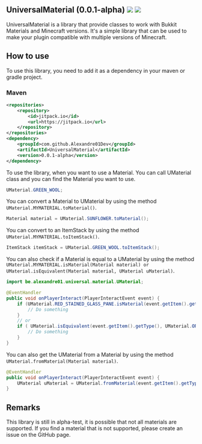## UniversalMaterial (0.0.1-alpha) [![](https://jitpack.io/v/Alexandre01Dev/UniversalMaterial.svg)](https://jitpack.io/#Alexandre01Dev/UniversalMaterial) [![](https://jitpack.io/v/Alexandre01Dev/UniversalMaterial/month.svg)](https://jitpack.io/#USER/REPO)


UniversalMaterial is a library that provide classes to work with Bukkit Materials and Minecraft versions. It's a simple library that can be used to make your plugin compatible with multiple versions of Minecraft.

## How to use
To use this library, you need to add it as a dependency in your maven or gradle project.

### Maven
```xml
<repositories>
    <repository>
        <id>jitpack.io</id>
        <url>https://jitpack.io</url>
    </repository>
</repositories>
<dependency>
    <groupId>com.github.Alexandre01Dev</groupId>
    <artifactId>UniversalMaterial</artifactId>
    <version>0.0.1-alpha</version>
</dependency>
```


To use the library, when you want to use a Material. You can call UMaterial class and you can find the Material you want to use.
```java
UMaterial.GREEN_WOOL;
```
You can convert a Material to UMaterial by using the method `UMaterial.MYMATERIAL.toMaterial()`. 

```java
Material material = UMaterial.SUNFLOWER.toMaterial();
```

You can convert to an ItemStack by using the method `UMaterial.MYMATERIAL.toItemStack()`. 

```java
ItemStack itemStack = UMaterial.GREEN_WOOL.toItemStack();
```

You can also check if a Material is equal to a UMaterial by using the method `UMaterial.MYMATERIAL.isMaterial(Material material) or UMaterial.isEquivalent(Material material, UMaterial uMaterial)`.

```java
import be.alexandre01.universal.material.UMaterial;

@EventHandler
public void onPlayerInteract(PlayerInteractEvent event) {
    if (UMaterial.RED_STAINED_GLASS_PANE.isMaterial(event.getItem().getType())) {
        // Do something
    }
    // or
    if ( UMaterial.isEquivalent(event.getItem().getType(), UMaterial.ORANGE_BANNER)){
        // Do something
    }
}
```

You can also get the UMaterial from a Material by using the method `UMaterial.fromMaterial(Material material)`. 

```java
@EventHandler
public void onPlayerInteract(PlayerInteractEvent event) {
    UMaterial uMaterial = UMaterial.fromMaterial(event.getItem().getType());
}
```


## Remarks
This library is still in alpha-test, it is possible that not all materials are supported. If you find a material that is not supported, please create an issue on the GitHub page.




